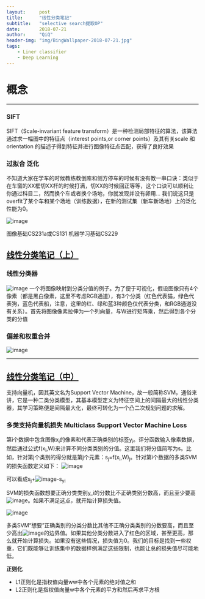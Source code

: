 ```yaml
---
layout:     post
title:      "线性分类笔记"
subtitle:   "selective search提取OP"
date:       2018-07-21
author:     "QiQ"
header-img: "img/BingWallpaper-2018-07-21.jpg"
tags:
    - Liner classifier
    - Deep Learning
---
```


# 概念
---
### SIFT
SIFT（Scale-invariant feature transform）是一种检测局部特征的算法，该算法通过求一幅图中的特征点（interest points,or corner points）及其有关scale 和 orientation 的描述子得到特征并进行图像特征点匹配，获得了良好效果
### 过拟合 泛化

不知道大家在学车的时候教练教倒库和侧方停车的时候有没有教一串口诀：类似于在车窗的XX框切XX杆的时候打满，切XX的时候回正等等，这个口诀可以顺利让你通过科目二，然而换个车或者换个场地，你就发现并没有卵用... 我们说这只是overfit了某个车和某个场地（训练数据），在新的测试集（新车新场地）上的泛化性能为0。

![image](https://pic2.zhimg.com/80/afa034d52962681db09b4dc1060f8075_hd.png)

图像基础CS231a或CS131
机器学习基础CS229

## [线性分类笔记（上）](https://zhuanlan.zhihu.com/p/20918580)
### 线性分类器

![image](https://pic4.zhimg.com/80/7c204cd1010c0af1e7b50000bfff1d8e_hd.jpg)
一个将图像映射到分类分值的例子。为了便于可视化，假设图像只有4个像素（都是黑白像素，这里不考虑RGB通道），有3个分类（红色代表猫，绿色代表狗，蓝色代表船，注意，这里的红、绿和蓝3种颜色仅代表分类，和RGB通道没有关系）。首先将图像像素拉伸为一个列向量，与W进行矩阵乘，然后得到各个分类的分值

### 偏差和权重合并

![image](https://pic3.zhimg.com/80/3c69a5c87a43bfb07e2b59bfcbd2f149_hd.jpg)

---
## [线性分类笔记（中）](https://zhuanlan.zhihu.com/p/20945670)

支持向量机，因其英文名为Support Vector Machine，故一般简称SVM，通俗来讲，它是一种二类分类模型，其基本模型定义为特征空间上的间隔最大的线性分类器，其学习策略便是间隔最大化，最终可转化为一个凸二次规划问题的求解。

### 多类支持向量机损失 Multiclass Support Vector Machine Loss

第i个数据中包含图像x<sub>i</sub>的像素和代表正确类别的标签y<sub>i</sub>。评分函数输入像素数据，然后通过公式f(x<sub>i</sub>,W)来计算不同分类类别的分值。这里我们将分值简写为s。比如，针对第j个类别的得分就是第j个元素：s<sub>j</sub>=f(x<sub>i</sub>,W)<sub>j</sub>。针对第i个数据的多类SVM的损失函数定义如下：
![image](https://www.zhihu.com/equation?tex=%5Cdisplaystyle+L_i%3D%5Csum_%7Bj%5Cnot%3Dy_i%7Dmax%280%2Cs_j-s_%7By_i%7D%2B%5CDelta%29)

可以看成s<sub>j</sub>+![image](https://www.zhihu.com/equation?tex=%5CDelta)-s<sub>y</sub><sub>i</sub>

SVM的损失函数想要正确分类类别y_i的分数比不正确类别分数高，而且至少要高![image](https://www.zhihu.com/equation?tex=%5CDelta)。如果不满足这点，就开始计算损失值。

![image](https://pic4.zhimg.com/80/f254bd8d072128f1088c8cc47c3dff58_hd.jpg)

多类SVM“想要”正确类别的分类分数比其他不正确分类类别的分数要高，而且至少高出![image](https://www.zhihu.com/equation?tex=%5CDelta)的边界值。如果其他分类分数进入了红色的区域，甚至更高，那么就开始计算损失。如果没有这些情况，损失值为0。我们的目标是找到一些权重，它们既能够让训练集中的数据样例满足这些限制，也能让总的损失值尽可能地低。

**正则化**

- L1正则化是指权值向量ww中各个元素的绝对值之和
- L2正则化是指权值向量w中各个元素的平方和然后再求平方根
